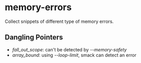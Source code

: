 # memory-errors
Collect snippets of different type of memory errors.

## Dangling Pointers

- *fall_out_scope*: can't be detected by *--memory-safety*
- *array_bound*: using *--loop-limit*, smack can detect an error